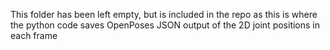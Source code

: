 This folder has been left empty, but is included in the repo as this is where the python code saves OpenPoses JSON output of the 2D joint positions in each frame